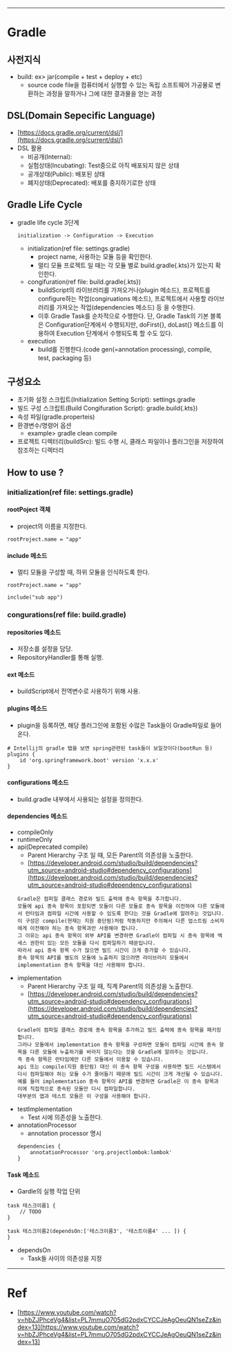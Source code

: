
---


# Gradle
## 사전지식
- build: ex> jar(compile + test + deploy + etc)
  - source code file을 컴퓨터에서 실행할 수 있는 독립 소프트웨어 가공물로 변환하는 과정을 말하거나 그에 대한 결과물을 얻는 과정

## DSL(Domain Sepecific Language)
- [https://docs.gradle.org/current/dsl/](https://docs.gradle.org/current/dsl/)
- DSL 활용
  - 비공개(Internal): 
  - 실험상태(Incubating): Test중으로 아직 배포되지 않은 상태
  - 공개상태(Public): 배포된 상태
  - 폐지상태(Deprecated): 배포를 중지하기로한 상태

## Gradle Life Cycle
- gradle life cycle 3단계
  ```
  initialization -> Configuration -> Execution
  ```
  - initialization(ref file: settings.gradle)
    - project name, 사용하는 모듈 등을 확인한다.
    - 멀티 모듈 프로젝트 일 때는 각 모듈 별로 build.gradle{.kts}가 있는지 확인한다.
  - congifuration(ref file: build.gradle{.kts})
    - buildScript의 라이브러리를 가져오거나(plugin 메소드), 프로젝트를 configure하는 작업(congiruations 메소드), 프로젝트에서 사용할 라이브러리를 가져오는 작업(dependencies 메소드) 등 을 수행한다.
    - 이후 Gradle Task를 순차적으로 수행한다. 단, Gradle Task의 기본 블록은 Configuration단계에서 수행되지만, doFirst{}, doLast{} 메소드를 이용하여 Execution 단계에서 수행되도록 할 수도 있다.
  - execution
    - build를 진행한다.(code gen(=annotation processing), compile, test, packaging 등)

## 구성요소
- 초기화 설정 스크립트(Initialization Setting Script): settings.gradle
- 빌드 구성 스크립트(Build Congifuration Script): gradle.build{.kts})
- 속성 파일(gradle.properteis)
- 환경변수/명령어 옵션
  - example> gradle clean compile
- 프로젝트 디렉터리(buildSrc): 빌드 수행 시, 클래스 파일이나 플러그인을 저장하여 참조하는 디렉터리

## How to use ?
### initialization(ref file: settings.gradle)
#### rootPoject 객체
- project의 이름을 지정한다.
```
rootProject.name = "app"
```

#### include 메소드
- 멀티 모듈을 구성할 때, 하위 모듈을 인식하도록 한다.
```
rootProject.name = "app"

include("sub app")
```

### congurations(ref file: build.gradle)
#### repositories 메소드
- 저장소를 설정을 담당.
- RepositoryHandler를 통해 실행.

#### ext 메소드
- buildScript에서 전역변수로 사용하기 위해 사용.

#### plugins 메소드
- plugin을 등록하면, 해당 플러그인에 포함된 수많은 Task들이 Gradle파일로 들어온다.
```
# Intellij의 gradle 탭을 보면 spring관련된 task들이 보일것이다(bootRun 등)
plugins {
    id 'org.springframework.boot' version 'x.x.x'
}
```

#### configurations 메소드
- build.gradle 내부에서 사용되는 설정을 정의한다.

#### dependencies 메소드
- compileOnly
- runtimeOnly
- api(Deprecated compile)
  - Parent Hierarchy 구조 일 때, 모든 Parent의 의존성을 노출한다.
  - [https://developer.android.com/studio/build/dependencies?utm_source=android-studio#dependency_configurations](https://developer.android.com/studio/build/dependencies?utm_source=android-studio#dependency_configurations)
  ```
  Gradle은 컴파일 클래스 경로와 빌드 출력에 종속 항목을 추가합니다.
  모듈에 api 종속 항목이 포함되면 모듈이 다른 모듈로 종속 항목을 이전하여 다른 모듈에서 런타임과 컴파일 시간에 사용할 수 있도록 한다는 것을 Gradle에 알려주는 것입니다.
  이 구성은 compile(현재는 지원 중단됨)처럼 작동하지만 주의해서 다른 업스트림 소비자에게 이전해야 하는 종속 항목과만 사용해야 합니다.
  그 이유는 api 종속 항목이 외부 API를 변경하면 Gradle이 컴파일 시 종속 항목에 액세스 권한이 있는 모든 모듈을 다시 컴파일하기 때문입니다.
  따라서 api 종속 항목 수가 많으면 빌드 시간이 크게 증가할 수 있습니다.
  종속 항목의 API를 별도의 모듈에 노출하지 않으려면 라이브러리 모듈에서 implementation 종속 항목을 대신 사용해야 합니다.
  ```
- implementation
  - Parent Hierarchy 구조 일 때, 직계 Parent의 의존성을 노출한다.
  - [https://developer.android.com/studio/build/dependencies?utm_source=android-studio#dependency_configurations](https://developer.android.com/studio/build/dependencies?utm_source=android-studio#dependency_configurations)
  ```
  Gradle이 컴파일 클래스 경로에 종속 항목을 추가하고 빌드 출력에 종속 항목을 패키징합니다.
  그러나 모듈에서 implementation 종속 항목을 구성하면 모듈이 컴파일 시간에 종속 항목을 다른 모듈에 누출하기를 바라지 않는다는 것을 Gradle에 알려주는 것입니다.
  즉 종속 항목은 런타임에만 다른 모듈에서 이용할 수 있습니다.
  api 또는 compile(지원 중단됨) 대신 이 종속 항목 구성을 사용하면 빌드 시스템에서 다시 컴파일해야 하는 모듈 수가 줄어들기 때문에 빌드 시간이 크게 개선될 수 있습니다.
  예를 들어 implementation 종속 항목이 API를 변경하면 Gradle은 이 종속 항목과 이에 직접적으로 종속된 모듈만 다시 컴파일합니다.
  대부분의 앱과 테스트 모듈은 이 구성을 사용해야 합니다.
  ```
- testImplementation
  - Test 시에 의존성을 노출한다.
- annotationProcessor
  - annotation processor 명시
  ```
  dependencies {
      annotationProcessor 'org.projectlombok:lombok'
  }
  ```

#### Task 메소드
- Gardle의 실행 작업 단위
```
task 테스크이름1 {
    // TODO
}

task 테스크이름2(dependsOn:['테스크이름3', '테스트이름4' ... ]) {
}
```
  - dependsOn
    - Task들 사이의 의존성을 지정

---


# Ref
- [https://www.youtube.com/watch?v=hbZJPhceVg4&list=PL7mmuO705dG2pdxCYCCJeAgOeuQN1seZz&index=13](https://www.youtube.com/watch?v=hbZJPhceVg4&list=PL7mmuO705dG2pdxCYCCJeAgOeuQN1seZz&index=13)

